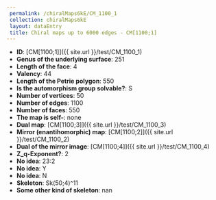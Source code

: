 ```yaml
--- 
 permalink: /chiralMaps6kE/CM_1100_1 
 collection: chiralMaps6kE
 layout: dataEntry
 title: Chiral maps up to 6000 edges - CM[1100;1]
---
```


- **ID**: [CM[1100;1]]({{ site.url }}/test/CM_1100_1)
- **Genus of the underlying surface**: 251
- **Length of the face**: 4
- **Valency**: 44
- **Length of the Petrie polygon**: 550
- **Is the automorphism group solvable?**: S
- **Number of vertices**: 50
- **Number of edges**: 1100
- **Number of faces**: 550
- **The map is self-**: none
- **Dual map**: [CM[1100;3]]({{ site.url }}/test/CM_1100_3)
- **Mirror (enantihomorphic) map**: [CM[1100;2]]({{ site.url }}/test/CM_1100_2)
- **Dual of the mirror image**: [CM[1100;4]]({{ site.url }}/test/CM_1100_4)
- **Z_q-Exponent?**: 2
- **No idea**:  23:2
- **No idea**: Y
- **No idea**: N
- **Skeleton**: Sk(50;4)^11
- **Some other kind of skeleton**: nan
